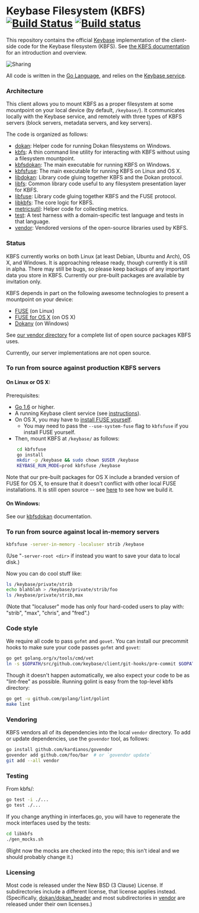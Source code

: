 # Keybase Filesystem (KBFS) [![Build Status](https://travis-ci.org/keybase/kbfs.svg?branch=master)](https://travis-ci.org/keybase/kbfs) [![Build status](https://ci.appveyor.com/api/projects/status/xpxqhgpl60m1h3sb/branch/master?svg=true)](https://ci.appveyor.com/project/keybase/kbfs/branch/master)

This repository contains the official [Keybase](https://keybase.io)
implementation of the client-side code for the Keybase filesystem
(KBFS). See [the KBFS documentation](https://keybase.io/docs/kbfs) for an
introduction and overview.

![Sharing](https://keybase.io/images/github/repo_share.png?)

All code is written in the [Go Language](https://golang.org), and relies
on the [Keybase
service](https://github.com/keybase/client/tree/master/go).

### Architecture

This client allows you to mount KBFS as a proper filesystem at some
mountpoint on your local device (by default, `/keybase/`).  It
communicates locally with the Keybase service, and remotely with three
types of KBFS servers (block servers, metadata servers, and key
servers).

The code is organized as follows:

* [dokan](dokan/): Helper code for running Dokan filesystems on Windows.
* [kbfs](kbfs/): A thin command line utility for interacting with KBFS
  without using a filesystem mountpoint.
* [kbfsdokan](kbfsdokan/): The main executable for running KBFS on
  Windows.
* [kbfsfuse](kbfsfuse/): The main executable for running KBFS on Linux
  and OS X.
* [libdokan](libdokan/): Library code gluing together KBFS and the
  Dokan protocol.
* [libfs](libfs/): Common library code useful to any filesystem
  presentation layer for KBFS.
* [libfuse](libfuse/): Library code gluing together KBFS and the FUSE
  protocol.
* [libkbfs](libkbfs/): The core logic for KBFS.
* [metricsutil](metricsutil/): Helper code for collecting metrics.
* [test](test/): A test harness with a domain-specific test language
  and tests in that language.
* [vendor](vendor/): Vendored versions of the open-source libraries
  used by KBFS.

### Status

KBFS currently works on both Linux (at least Debian, Ubuntu and Arch),
OS X, and Windows.  It is approaching release ready, though currently
it is still in alpha.  There may still be bugs, so please keep backups
of any important data you store in KBFS.  Currently our pre-built
packages are available by invitation only.

KBFS depends in part on the following awesome technologies to present
a mountpoint on your device:

* [FUSE](https://github.com/libfuse/) (on Linux)
* [FUSE for OS X](https://osxfuse.github.io/) (on OS X)
* [Dokany](https://github.com/dokan-dev/dokany) (on Windows)

See [our vendor directory](vendor/) for a complete list of open source
packages KBFS uses.

Currently, our server implementations are not open source.

### To run from source against production KBFS servers

#### On Linux or OS X:

Prerequisites:

* [Go 1.6](https://golang.org/dl/) or higher.
* A running Keybase client service (see [instructions](https://github.com/keybase/client/go)).
* On OS X, you may have to [install FUSE yourself](https://osxfuse.github.io/).
  * You may need to pass the `--use-system-fuse` flag to `kbfsfuse` if
    you install FUSE yourself.
* Then, mount KBFS at `/keybase/` as follows:

```bash
    cd kbfsfuse
    go install
    mkdir -p /keybase && sudo chown $USER /keybase
    KEYBASE_RUN_MODE=prod kbfsfuse /keybase
```

Note that our pre-built packages for OS X include a branded version of
FUSE for OS X, to ensure that it doesn't conflict with other local
FUSE installations.  It is still open source -- see
[here](https://github.com/keybase/client/blob/master/osx/Fuse/build.sh)
to see how we build it.

#### On Windows:

See our [kbfsdokan](kbfsdokan/) documentation.

### To run from source against local in-memory servers

```bash
kbfsfuse -server-in-memory -localuser strib /keybase
```

(Use "`-server-root <dir>` if instead you want to save your data to
local disk.)

Now you can do cool stuff like:

```bash
ls /keybase/private/strib
echo blahblah > /keybase/private/strib/foo
ls /keybase/private/strib,max
```

(Note that "localuser" mode has only four hard-coded users to play
with: "strib", "max", "chris", and "fred".)

### Code style

We require all code to pass `gofmt` and `govet`.  You can install our
precommit hooks to make sure your code passes `gofmt` and `govet`:

```bash
go get golang.org/x/tools/cmd/vet
ln -s $GOPATH/src/github.com/keybase/client/git-hooks/pre-commit $GOPATH/src/github.com/keybase/kbfs/.git/hooks/pre-commit
```

Though it doesn't happen automatically, we also expect your code to be
as "lint-free" as possible.  Running golint is easy from the top-level
kbfs directory:

```bash
go get -u github.com/golang/lint/golint
make lint
```

### Vendoring

KBFS vendors all of its dependencies into the local `vendor`
directory.  To add or update dependencies, use the `govendor` tool, as
follows:

```bash
go install github.com/kardianos/govendor
govendor add github.com/foo/bar  # or `govendor update`
git add --all vendor
```

### Testing

From kbfs/:

```bash
go test -i ./...
go test ./...
```

If you change anything in interfaces.go, you will have to regenerate
the mock interfaces used by the tests:

```bash
cd libkbfs
./gen_mocks.sh
```

(Right now the mocks are checked into the repo; this isn't ideal and
we should probably change it.)

### Licensing

Most code is released under the New BSD (3 Clause) License.  If
subdirectories include a different license, that license applies
instead.  (Specifically, [dokan/dokan_header](dokan/dokan_header) and
most subdirectories in [vendor](vendor/) are released under their own
licenses.)
